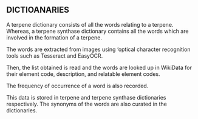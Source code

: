 ## **DICTIOANARIES**

A terpene dictionary consists of all the words relating to a terpene. Whereas, a terpene synthase dictionary contains all the words which are involved in the formation of a terpene.

The words are extracted from images using ‘optical character recognition tools such as Tesseract and EasyOCR.

Then, the list obtained is read and the words are looked up in WikiData for their element code, description, and relatable element codes. 

The frequency of occurrence of a word is also recorded. 

This data is stored in terpene and terpene synthase dictionaries respectively. The synonyms of the words are also curated in the dictionaries.

